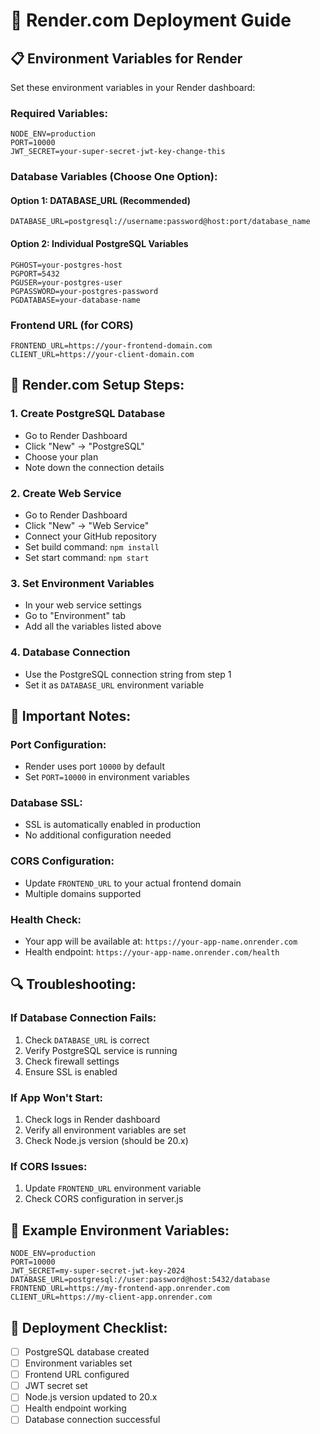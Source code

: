# 🚀 Render.com Deployment Guide

## 📋 **Environment Variables for Render**

Set these environment variables in your Render dashboard:

### **Required Variables:**

```env
NODE_ENV=production
PORT=10000
JWT_SECRET=your-super-secret-jwt-key-change-this
```

### **Database Variables (Choose One Option):**

#### **Option 1: DATABASE_URL (Recommended)**
```env
DATABASE_URL=postgresql://username:password@host:port/database_name
```

#### **Option 2: Individual PostgreSQL Variables**
```env
PGHOST=your-postgres-host
PGPORT=5432
PGUSER=your-postgres-user
PGPASSWORD=your-postgres-password
PGDATABASE=your-database-name
```

### **Frontend URL (for CORS)**
```env
FRONTEND_URL=https://your-frontend-domain.com
CLIENT_URL=https://your-client-domain.com
```

## 🔧 **Render.com Setup Steps:**

### 1. **Create PostgreSQL Database**
- Go to Render Dashboard
- Click "New" → "PostgreSQL"
- Choose your plan
- Note down the connection details

### 2. **Create Web Service**
- Go to Render Dashboard
- Click "New" → "Web Service"
- Connect your GitHub repository
- Set build command: `npm install`
- Set start command: `npm start`

### 3. **Set Environment Variables**
- In your web service settings
- Go to "Environment" tab
- Add all the variables listed above

### 4. **Database Connection**
- Use the PostgreSQL connection string from step 1
- Set it as `DATABASE_URL` environment variable

## 🚨 **Important Notes:**

### **Port Configuration:**
- Render uses port `10000` by default
- Set `PORT=10000` in environment variables

### **Database SSL:**
- SSL is automatically enabled in production
- No additional configuration needed

### **CORS Configuration:**
- Update `FRONTEND_URL` to your actual frontend domain
- Multiple domains supported

### **Health Check:**
- Your app will be available at: `https://your-app-name.onrender.com`
- Health endpoint: `https://your-app-name.onrender.com/health`

## 🔍 **Troubleshooting:**

### **If Database Connection Fails:**
1. Check `DATABASE_URL` is correct
2. Verify PostgreSQL service is running
3. Check firewall settings
4. Ensure SSL is enabled

### **If App Won't Start:**
1. Check logs in Render dashboard
2. Verify all environment variables are set
3. Check Node.js version (should be 20.x)

### **If CORS Issues:**
1. Update `FRONTEND_URL` environment variable
2. Check CORS configuration in server.js

## 📝 **Example Environment Variables:**

```env
NODE_ENV=production
PORT=10000
JWT_SECRET=my-super-secret-jwt-key-2024
DATABASE_URL=postgresql://user:password@host:5432/database
FRONTEND_URL=https://my-frontend-app.onrender.com
CLIENT_URL=https://my-client-app.onrender.com
```

## 🎯 **Deployment Checklist:**

- [ ] PostgreSQL database created
- [ ] Environment variables set
- [ ] Frontend URL configured
- [ ] JWT secret set
- [ ] Node.js version updated to 20.x
- [ ] Health endpoint working
- [ ] Database connection successful 